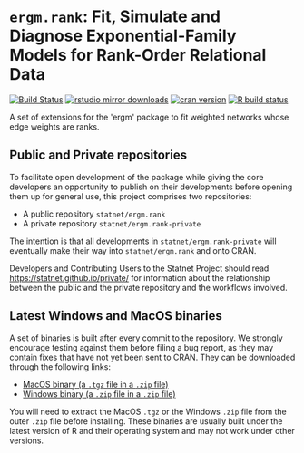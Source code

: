# `ergm.rank`: Fit, Simulate and Diagnose Exponential-Family Models for Rank-Order Relational Data

[![Build Status](https://travis-ci.org/statnet/ergm.rank.svg?branch=master)](https://travis-ci.org/statnet/ergm.rank)
[![rstudio mirror downloads](https://cranlogs.r-pkg.org/badges/ergm.rank?color=2ED968)](https://cranlogs.r-pkg.org/)
[![cran version](https://www.r-pkg.org/badges/version/ergm.rank)](https://cran.r-project.org/package=ergm.rank)
[![R build status](https://github.com/statnet/ergm.rank/workflows/R-CMD-check/badge.svg)](https://github.com/statnet/ergm.rank/actions)

A set of extensions for the 'ergm' package to fit weighted networks whose edge weights are ranks.

## Public and Private repositories

To facilitate open development of the package while giving the core developers an opportunity to publish on their developments before opening them up for general use, this project comprises two repositories:
* A public repository `statnet/ergm.rank`
* A private repository `statnet/ergm.rank-private`

The intention is that all developments in `statnet/ergm.rank-private` will eventually make their way into `statnet/ergm.rank` and onto CRAN.

Developers and Contributing Users to the Statnet Project should read https://statnet.github.io/private/ for information about the relationship between the public and the private repository and the workflows involved.

## Latest Windows and MacOS binaries

A set of binaries is built after every commit to the repository. We strongly encourage testing against them before filing a bug report, as they may contain fixes that have not yet been sent to CRAN. They can be downloaded through the following links:

* [MacOS binary (a `.tgz` file in a `.zip` file)](https://nightly.link/statnet/ergm.rank/workflows/R-CMD-check.yaml/master/macOS-rrelease-binaries.zip)
* [Windows binary (a `.zip` file in a `.zip` file)](https://nightly.link/statnet/ergm.rank/workflows/R-CMD-check.yaml/master/Windows-rrelease-binaries.zip)

You will need to extract the MacOS `.tgz` or the Windows `.zip` file from the outer `.zip` file before installing. These binaries are usually built under the latest version of R and their operating system and may not work under other versions.
